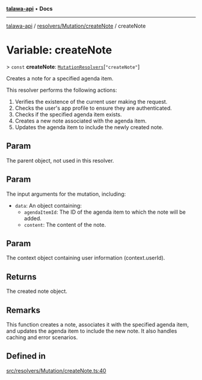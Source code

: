 [**talawa-api**](../../../../README.md) • **Docs**

***

[talawa-api](../../../../modules.md) / [resolvers/Mutation/createNote](../README.md) / createNote

# Variable: createNote

\> `const` **createNote**: [`MutationResolvers`](../../../../types/generatedGraphQLTypes/type-aliases/MutationResolvers.md)\[`"createNote"`\]

Creates a note for a specified agenda item.

This resolver performs the following actions:

1. Verifies the existence of the current user making the request.
2. Checks the user's app profile to ensure they are authenticated.
3. Checks if the specified agenda item exists.
4. Creates a new note associated with the agenda item.
5. Updates the agenda item to include the newly created note.

## Param

The parent object, not used in this resolver.

## Param

The input arguments for the mutation, including:
  - `data`: An object containing:
    - `agendaItemId`: The ID of the agenda item to which the note will be added.
    - `content`: The content of the note.

## Param

The context object containing user information (context.userId).

## Returns

The created note object.

## Remarks

This function creates a note, associates it with the specified agenda item, and updates the agenda item to include the new note. It also handles caching and error scenarios.

## Defined in

[src/resolvers/Mutation/createNote.ts:40](https://github.com/PalisadoesFoundation/talawa-api/blob/f9e8275b1ddff2d3edcec79ee3b37c07998f6cc3/src/resolvers/Mutation/createNote.ts#L40)
